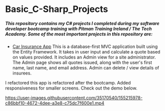 # Basic_C-Sharp_Projects

##### *This repository contains my C# projects I completed during my software developer bootcamp training with Pitman Training Ireland / The Tech Academy. Some of the most important projects in this repository are:*

* [Car Insurance App](https://github.com/Jo1910/Basic_C-Sharp_Projects/tree/master/Car%20Insurance%20App) This is a database-first MVC application built using the Entity Framework. It takes in user input and calculate a quote based on values provided. It includes an Admin view for a site administrator. The Admin page shows all quotes issued, along with the user's first name, last name, and email address. Admin can delete / view details of insurees.

I refactored this app is refactored after the bootcamp. Added responsiveness for smaller screens. Check out the demo below.






https://user-images.githubusercontent.com/35170540/155215978-c86bbf10-4672-4dee-a3e8-c75dc7f600e1.mp4

